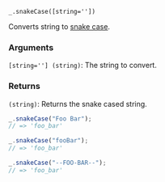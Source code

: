 ```
_.snakeCase([string=''])
```

Converts string to [snake case](https://en.wikipedia.org/wiki/Snake_case).

### Arguments

`[string=''] (string)`: The string to convert.

### Returns

`(string)`: Returns the snake cased string.

```javascript
_.snakeCase("Foo Bar");
// => 'foo_bar'

_.snakeCase("fooBar");
// => 'foo_bar'

_.snakeCase("--FOO-BAR--");
// => 'foo_bar'
```
